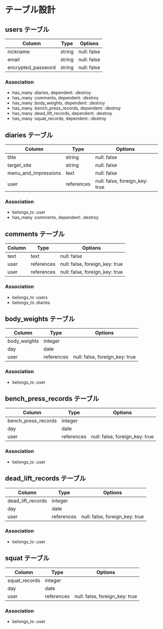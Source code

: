 # テーブル設計

## users テーブル

| Column             | Type   | Options     |
| ------------------ | ------ | ----------- |
| nickname           | string | null: false |
| email              | string | null: false |
| encrypted_password | string | null: false |

### Association
- has_many :diaries, dependent: :destroy
- has_many :comments, dependent: :destroy
- has_many :body_weights, dependent: :destroy
- has_many :bench_press_records, dependent: :destroy
- has_many :dead_lift_records, dependent: :destroy
- has_many :squat_records, dependent: :destroy


## diaries テーブル

| Column               | Type       | Options                        |
| -------------------- | ---------- | ------------------------------ |
| title                | string     | null: false                    |
| target_site          | string     | null: false                    |
| menu_and_impressions | text       | null: false                    |
| user                 | references | null: false, foreign_key: true |

### Association

- belongs_to :user
- has_many :comments, dependent: :destroy

## comments テーブル

| Column | Type       | Options                        |
| ------ | ---------- | ------------------------------ |
| text   | text       | null: false                    |
| user   | references | null: false, foreign_key: true |
| user   | references | null: false, foreign_key: true |

### Association

- belongs_to :users
- belongs_to :diaries

## body_weights テーブル

| Column       | Type       | Options                        |
| ------------ | ---------- | ------------------------------ |
| body_weights | integer    |                                |
| day          | date       |                                |
| user         | references | null: false, foreign_key: true |

### Association

- belongs_to :user

## bench_press_records テーブル

| Column              | Type       | Options                        |
| ------------------- | ---------- | ------------------------------ |
| bench_press_records | integer    |                                |
| day                 | date       |                                |
| user                | references | null: false, foreign_key: true |

### Association

- belongs_to :user

## dead_lift_records テーブル

| Column            | Type       | Options                        |
| ----------------- | ---------- | ------------------------------ |
| dead_lift_records | integer    |                                |
| day               | date       |                                |
| user              | references | null: false, foreign_key: true |

### Association

- belongs_to :user

## squat テーブル

| Column        | Type       | Options                        |
| ------------- | ---------- | ------------------------------ |
| squat_records | integer    |                                |
| day           | date       |                                |
| user          | references | null: false, foreign_key: true |

### Association

- belongs_to :user
